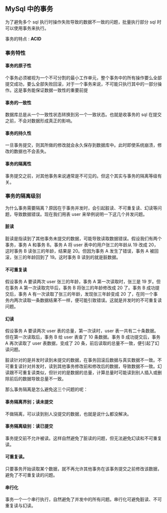 ## MySql 中的事务

为了避免多个 sql 执行时操作失败导致的数据不一致的问题，批量执行部分 sql 时可以使用事务来执行。

事务的特点 : **ACID**

### 事务特性

#### 事务的原子性

个事务必须被视为一个不可分割的最小工作单元，整个事务中的所有操作要么全部提交成功，要么全部失败回滚，对于一个事务来说，不可能只执行其中的一部分操作。这是事务能保证数据一致性的重要前提

#### 事务的一致性

数据库总是从一个一致性状态转换到另一个一致状态。也就是收事务的 sql 在提交之前，不会对数据形成真正的影响。

#### 事务的持久性

一旦事务提交，则其所做的修改就会永久保存到数据库中。此时即使系统崩溃，修改的数据也不会丢失。

#### 事务的隔离性

事务提交之前，对其他事务来说通常是不可见的。但这个其实与事务的隔离等级有关。

### 事务的隔离级别

为什么事务需要隔离？原因在于事务并发时，会引起脏读、不可重复读、幻读等问题，导致数据错误。现在我们用表 user 来举例说明一下这几个并发问题。

#### 脏读

脏读是指读到了其他事务未提交的数据，可能导致读取数据错误。假设我们有两个事务，事务 A 和事务 B。事务 A 将 user 表中的用户张三的年龄从 19 改成 20， 这时事务 B 读张三的年龄，结果是 20。但因为事务 A 发生了错误，事务 A 被回滚，张三的年龄回到了 19。这时事务 B 读到的就是脏数据。

#### 不可重复读

假设事务 A 要读两次 user 张三的年龄，事务 A 第一次读取时，张三是 19 岁。但在事务 A 第一次读取完毕后，事务 B 将张三的年龄修改成 20 了。事务 B 成功提交后，事务 A 有一次读取了张三的年龄，发现张三年龄变成 20 了，在同一个事务内两次读取一条数据结果不一样，便可能引致错误。这就是并发时的不可重复读问题。

#### 幻读

假设事务 A 要读两次 user 表的总量，第一次读时，user 表一共有二十条数据。但在第一次读取后，事务 B 给 user 表查了 10 条数据。事务 B 成功提交后，事务 A 再次读取了 user 表数据，变成了 20 条，前后读取的总量不一致，便引起了幻读问题。

脏读针对的是并发时读到未提交的数据，在事务回滚后数据与真实数据不一致。不可重复读针对并发时，读到其他事务修改前和修改后的数据，导致数据不一致。幻读跟不可重复读类似，但针对的是数据的总量，计算总量时可能读到别人插入或删除前后的数据导致总量不一致。

那么事务隔离是怎么避免这三个问题的呢：

#### 事务隔离界别；读未提交

不做隔离，可以读到别人没提交的数据，也就是说什么都没解决。

#### 事务隔离级别：读已提交

事务提交前不允许被读。这样自然避免了脏读的问题，但无法避免幻读和不可重复读。

#### 可重复读。

只要事务开始读取某个数据，就不再允许其他事务在该事务提交之前修改该数据，避免了不可重复读的问题。

#### 串行化

事务一个一个串行执行，自然避免了并发中的所有问题。串行化可避免脏读、不可重复读与幻读。

